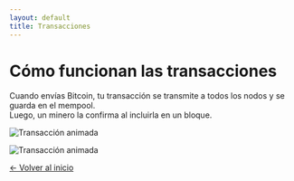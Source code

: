```yaml
---
layout: default
title: Transacciones
---
```


# Cómo funcionan las transacciones

Cuando envías Bitcoin, tu transacción se transmite a todos los nodos y se guarda en el mempool.  
Luego, un minero la confirma al incluirla en un bloque.

![Transacción animada](https://upload.wikimedia.org/wikipedia/commons/6/60/Bitcoin_Logo.png)

![Transacción animada](/assets/img/tx.gif)

[← Volver al inicio](index.md)
